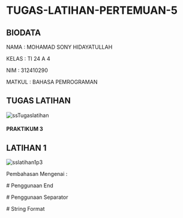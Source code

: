 # TUGAS-LATIHAN-PERTEMUAN-5
  ## BIODATA
  <p>NAMA : MOHAMAD SONY HIDAYATULLAH</p>
  <p>KELAS : TI 24 A 4</p>
  <p>NIM : 312410290</p>
  <p>MATKUL : BAHASA PEMROGRAMAN</p>

## TUGAS LATIHAN 
![ssTugaslatihan](https://github.com/user-attachments/assets/73d90a5f-3d61-4756-a812-177fc694c4a7)

#### PRAKTIKUM 3
## LATIHAN 1
![sslatihan1p3](https://github.com/user-attachments/assets/c55fed7a-d5c7-4d5a-8cd4-f6f93ef8ed8a)
<p>Pembahasan Mengenai :</p>
<p># Penggunaan End</p>
<p># Penggunaan Separator</p>
<p># String Format</p>


